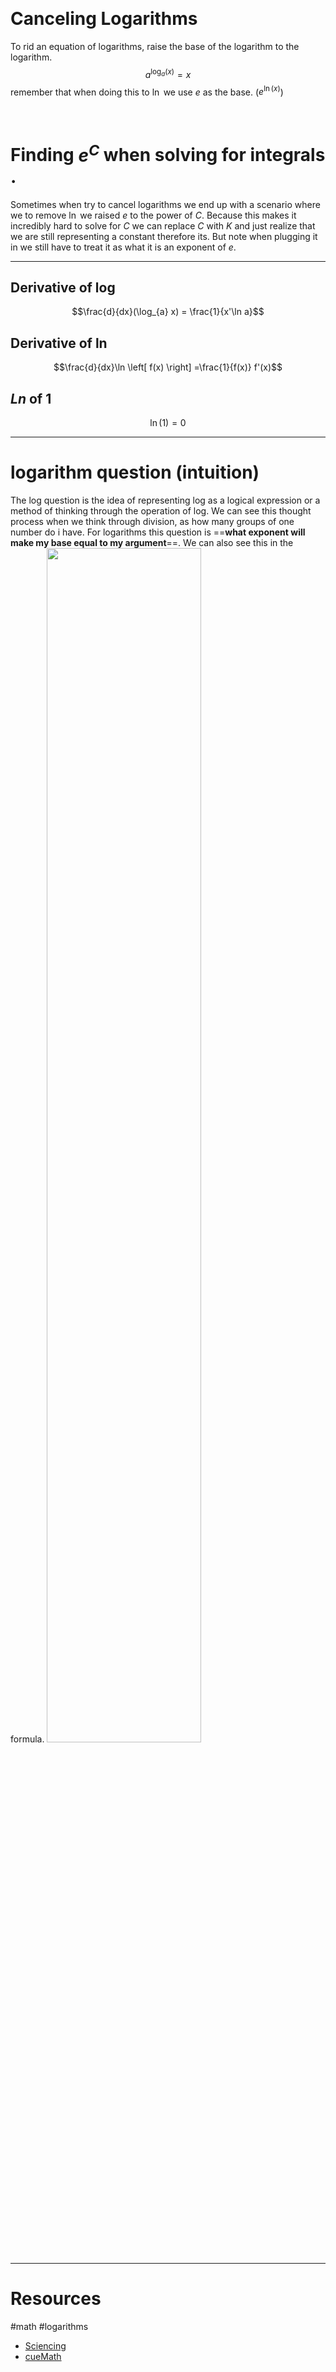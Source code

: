 
&emsp;

# Canceling Logarithms  
To rid an equation of logarithms, raise the base of the logarithm to the logarithm. 
$$a^{\log_{a}(x)}=x$$
remember that when doing this to $\ln$ we use $e$ as the base. ($e^{\ln(x)}$)


&emsp;

# Finding $e^C$ when solving for integrals .
Sometimes when try to cancel logarithms we end up with a scenario where we to remove $\ln$ we raised $e$ to the power of $C$. Because this makes it incredibly hard to solve for $C$ we can replace $C$ with $K$ and just realize that we are still representing a constant therefore its. But note when plugging it in we still have to treat it as what it is an exponent of $e$.




---

## Derivative of log
$$\frac{d}{dx}(\log_{a} x) = \frac{1}{x'\ln a}$$

## Derivative of $\ln$
$$\frac{d}{dx}\ln \left[ f(x) \right] =\frac{1}{f(x)} f'(x)$$
## $Ln$ of 1
$$\ln(1)=0$$


---
# logarithm question (intuition)
The log question is the idea of representing log as a logical expression or a method of thinking through the operation of log. We can see this thought process when we think through division, as how many groups of one number do i have. For logarithms this question is ==**what exponent will make my base equal to my argument**==. We can also see this in the formula.
<img src = "https://i.imgur.com/TxNp3hn.png" width  =70%>



---
# Resources

#math #logarithms  

- [Sciencing](https://sciencing.com/rid-logarithms-8659083.html)
-  [cueMath](https://www.cuemath.com/calculus/derivative-of-log-x/)